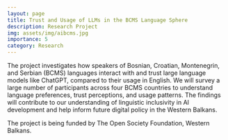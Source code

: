 ```yaml
---
layout: page
title: Trust and Usage of LLMs in the BCMS Language Sphere
description: Research Project
img: assets/img/aibcms.jpg
importance: 5
category: Research
---
```


The project investigates how speakers of Bosnian, Croatian, Montenegrin, and Serbian (BCMS) languages interact with and trust large language models like ChatGPT, compared to their usage in English. We will survey a large number of participants across four BCMS countries to understand language preferences, trust perceptions, and usage patterns. The findings will contribute to our understanding of linguistic inclusivity in AI development and help inform future digital policy in the Western Balkans.

The project is being funded by The Open Society Foundation, Western Balkans.